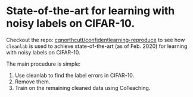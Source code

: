 # State-of-the-art for learning with noisy labels on CIFAR-10.

Checkout the repo: [cgnorthcutt/confidentlearning-reproduce](https://github.com/cgnorthcutt/confidentlearning-reproduce/tree/master/cifar10) to see how `cleanlab` is used to achieve state-of-the-art (as of Feb. 2020) for learning with noisy labels on CIFAR-10.

The main procedure is simple:
1. Use cleanlab to find the label errors in CIFAR-10.
2. Remove them.
3. Train on the remaining cleaned data using CoTeaching.
